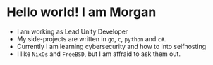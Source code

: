 # Hello world! I am Morgan

- I am working as Lead Unity Developer
- My side-projects are written in `go`, `c`, `python` and `c#`.
- Currently I am learning cybersecurity and how to into selfhosting
- I like `NixOs` and `FreeBSD`, but I am affraid to ask them out.
